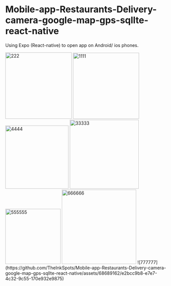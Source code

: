 # Mobile-app-Restaurants-Delivery-camera-google-map-gps-sqllte-react-native

Using Expo (React-native) to open app on Android/ ios phones.

<img width="208" alt="222" src="https://github.com/TheInkSpots/Mobile-app-Restaurants-Delivery-camera-google-map-gps-sqllte-react-native/assets/68689162/58b0cef6-b4ed-45bc-bdd9-695b2fc7143e">
<img width="207" alt="1111" src="https://github.com/TheInkSpots/Mobile-app-Restaurants-Delivery-camera-google-map-gps-sqllte-react-native/assets/68689162/db62d6c1-9fc9-457b-a102-5777d38eba79">
<img width="198" alt="4444" src="https://github.com/TheInkSpots/Mobile-app-Restaurants-Delivery-camera-google-map-gps-sqllte-react-native/assets/68689162/dd8974da-73b0-424a-b9ed-4ac3570a07b4">
<img width="216" alt="33333" src="https://github.com/TheInkSpots/Mobile-app-Restaurants-Delivery-camera-google-map-gps-sqllte-react-native/assets/68689162/a4328f9f-4306-4480-ad62-60486175a307">
<img width="173" alt="555555" src="https://github.com/TheInkSpots/Mobile-app-Restaurants-Delivery-camera-google-map-gps-sqllte-react-native/assets/68689162/f84a392d-cfde-4f8c-9aff-d6380324f9dc">
<img width="233" alt="666666" src="https://github.com/TheInkSpots/Mobile-app-Restaurants-Delivery-camera-google-map-gps-sqllte-react-native/assets/68689162/e0e35f7b-a791-4bdd-9327-808fec704366">
![777777](https://github.com/TheInkSpots/Mobile-app-Restaurants-Delivery-camera-google-map-gps-sqllte-react-native/assets/68689162/e2bcc9b8-e7e7-4c32-9c55-170e932e9875)
